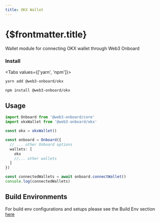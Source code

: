 ```yaml
---
title: OKX Wallet
---
```


# {$frontmatter.title}

Wallet module for connecting OKX wallet through Web3 Onboard

### Install

<Tabs values={['yarn', 'npm']}>
<TabPanel value="yarn">

```sh copy
yarn add @web3-onboard/okx
```

  </TabPanel>
  <TabPanel value="npm">

```sh copy
npm install @web3-onboard/okx
```

  </TabPanel>
</Tabs>

## Usage

```typescript
import Onboard from '@web3-onboard/core'
import okxWallet from '@web3-onboard/okx'

const okx = okxWallet()

const onboard = Onboard({
  // ... other Onboard options
  wallets: [
    okx
    //... other wallets
  ]
})

const connectedWallets = await onboard.connectWallet()
console.log(connectedWallets)
```

## Build Environments

For build env configurations and setups please see the Build Env section [here](/docs/modules/core#build-environments)